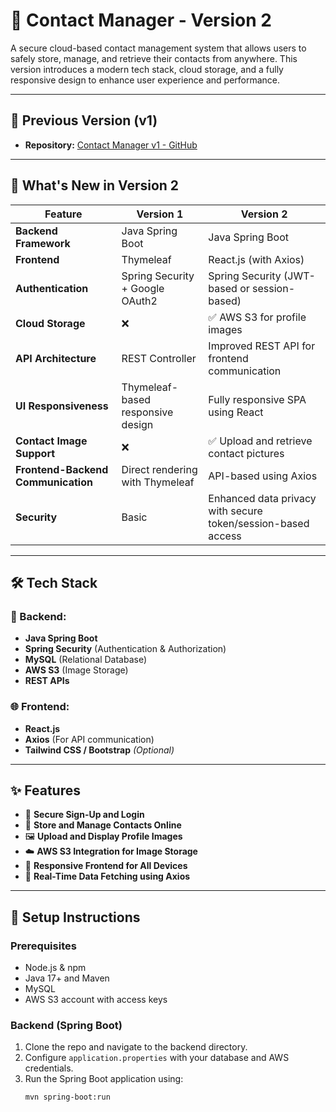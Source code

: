 # 📇 Contact Manager - Version 2

A secure cloud-based contact management system that allows users to safely store, manage, and retrieve their contacts from anywhere. This version introduces a modern tech stack, cloud storage, and a fully responsive design to enhance user experience and performance.

---

## 🔗 Previous Version (v1)

- **Repository:** [Contact Manager v1 - GitHub](https://github.com/AayushkumarPathak/Contact-Manager)  

---

## 🚀 What's New in Version 2

| Feature | Version 1 | Version 2 |
|--------|-----------|-----------|
| **Backend Framework** | Java Spring Boot | Java Spring Boot |
| **Frontend** | Thymeleaf | React.js (with Axios) |
| **Authentication** | Spring Security + Google OAuth2 | Spring Security (JWT-based or session-based) |
| **Cloud Storage** | ❌ | ✅ AWS S3 for profile images |
| **API Architecture** | REST Controller | Improved REST API for frontend communication |
| **UI Responsiveness** | Thymeleaf-based responsive design | Fully responsive SPA using React |
| **Contact Image Support** | ❌ | ✅ Upload and retrieve contact pictures |
| **Frontend-Backend Communication** | Direct rendering with Thymeleaf | API-based using Axios |
| **Security** | Basic | Enhanced data privacy with secure token/session-based access |

---

## 🛠️ Tech Stack

### 🔧 Backend:
- **Java Spring Boot**
- **Spring Security** (Authentication & Authorization)
- **MySQL** (Relational Database)
- **AWS S3** (Image Storage)
- **REST APIs**

### 🌐 Frontend:
- **React.js**
- **Axios** (For API communication)
- **Tailwind CSS / Bootstrap** *(Optional)*

---

## ✨ Features

- 🔐 **Secure Sign-Up and Login**
- 🧾 **Store and Manage Contacts Online**
- 🖼️ **Upload and Display Profile Images**
- ☁️ **AWS S3 Integration for Image Storage**
- 📲 **Responsive Frontend for All Devices**
- 🔁 **Real-Time Data Fetching using Axios**

---

## 🔧 Setup Instructions

### Prerequisites
- Node.js & npm
- Java 17+ and Maven
- MySQL
- AWS S3 account with access keys

### Backend (Spring Boot)
1. Clone the repo and navigate to the backend directory.
2. Configure `application.properties` with your database and AWS credentials.
3. Run the Spring Boot application using:
   ```bash
   mvn spring-boot:run
